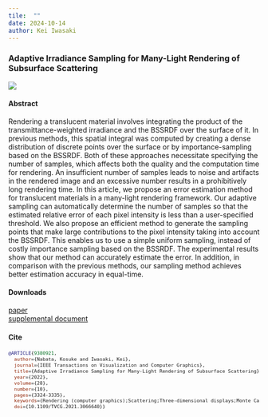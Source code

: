 ```yaml
---
tile:  ""
date: 2024-10-14
author: Kei Iwasaki
---
```

<script src="https://kit.fontawesome.com/429fe8bdbc.js" crossorigin="anonymous"></script>

### Adaptive Irradiance Sampling for Many-Light Rendering of Subsurface Scattering
<img src="../img/tvcg2021.jpg">

#### Abstract
Rendering a translucent material involves integrating the product of the transmittance-weighted irradiance and the BSSRDF over the surface of it. In previous methods, this spatial integral was computed by creating a dense distribution of discrete points over the surface or by importance-sampling based on the BSSRDF. Both of these approaches necessitate specifying the number of samples, which affects both the quality and the computation time for rendering. An insufficient number of samples leads to noise and artifacts in the rendered image and an excessive number results in a prohibitively long rendering time. In this article, we propose an error estimation method for translucent materials in a many-light rendering framework. Our adaptive sampling can automatically determine the number of samples so that the estimated relative error of each pixel intensity is less than a user-specified threshold. We also propose an efficient method to generate the sampling points that make large contributions to the pixel intensity taking into account the BSSRDF. This enables us to use a simple uniform sampling, instead of costly importance sampling based on the BSSRDF. The experimental results show that our method can accurately estimate the error. In addition, in comparison with the previous methods, our sampling method achieves better estimation accuracy in equal-time.

#### Downloads
<i class="fa-solid fa-file-pdf"></i> <a href="./../pdf/tvcg2021.pdf">paper</a> <br>
<i class="fa-solid fa-file-pdf"></i> <a href="./../pdf/tvcg_supplemental">supplemental document</a> <br>

#### Cite
<span style="font-size:80%;">

``` bibtex
@ARTICLE{9380921,
  author={Nabata, Kosuke and Iwasaki, Kei},
  journal={IEEE Transactions on Visualization and Computer Graphics}, 
  title={Adaptive Irradiance Sampling for Many-Light Rendering of Subsurface Scattering}, 
  year={2022},
  volume={28},
  number={10},
  pages={3324-3335},
  keywords={Rendering (computer graphics);Scattering;Three-dimensional displays;Monte Carlo methods;Sampling methods;Error analysis;Tuning;Subsurface scattering;BSSRDF;adaptive sampling;many-lights},
  doi={10.1109/TVCG.2021.3066640}}
```

</span>


